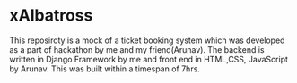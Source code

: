 # xAlbatross
This reposiroty is a mock of a ticket booking system which was developed as a part of hackathon by me and my friend(Arunav). The backend is written in Django Framework by me and front end in HTML,CSS, JavaScript by Arunav. This was built within a timespan of 7hrs.                  
